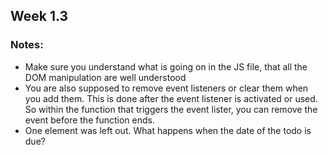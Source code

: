 ## Week 1.3

### Notes:

- Make sure you understand what is going on in the JS file, that all the DOM manipulation are well understood
- You are also supposed to remove event listeners or clear them when you add them.
  This is done after the event listener is activated or used.
  So within the function that triggers the event lister, you can remove the event before the function ends.
- One element was left out. What happens when the date of the todo is due?
